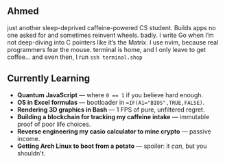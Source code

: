 ## Ahmed

just another sleep-deprived caffeine-powered CS student. Builds apps no one asked for and sometimes reinvent wheels. badly. I write Go when I’m not deep-diving into C pointers like it’s the Matrix. I use nvim, because real programmers fear the mouse. terminal is home, and I only leave to get coffee... and even then, I run `ssh terminal.shop`

## Currently Learning

- **Quantum JavaScript** — where `0 == 1` if you believe hard enough.
- **OS in Excel formulas** — bootloader in `=IF(A1="BIOS",TRUE,FALSE)`.  
- **Rendering 3D graphics in Bash** — 1 FPS of pure, unfiltered regret.
- **Building a blockchain for tracking my caffeine intake** — immutable proof of poor life choices.
- **Reverse engineering my casio calculator to mine crypto** — passive income.
- **Getting Arch Linux to boot from a potato** — spoiler: it *can*, but you shouldn't.
